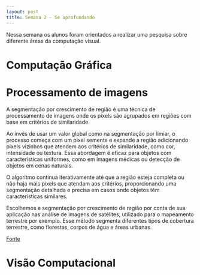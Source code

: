 ```yaml
---
layout: post
title: Semana 2 - Se aprofundando
---
```


Nessa semana os alunos foram orientados a realizar uma pesquisa sobre diferente áreas da computação visual.

# Computação Gráfica 

# Processamento de imagens

A segmentação por crescimento de região é uma técnica de processamento de imagens onde os pixels são agrupados em regiões com base em critérios de similaridade. 

Ao invés de usar um valor global como na segmentação por limiar, o processo começa com um pixel semente e expande a região adicionando pixels vizinhos que atendem aos critérios de similaridade, como cor, intensidade ou textura. Essa abordagem é eficaz para objetos com características uniformes, como em imagens médicas ou detecção de objetos em cenas naturais.

O algoritmo continua iterativamente até que a região esteja completa ou não haja mais pixels que atendam aos critérios, proporcionando uma segmentação detalhada e precisa em casos onde objetos têm características similares.


Escolhemos a segmentação por crescimento de região por conta de sua aplicação nas análise de imagens de satélites, utilizado para o mapeamento terrestre por exemplo. Esse método segmenta diferentes tipos de cobertura terrestre, como florestas, corpos de água e áreas urbanas.

[Fonte](https://www.dpi.inpe.br/spring/portugues/tutorial/segmentacao.html)

# Visão Computacional
